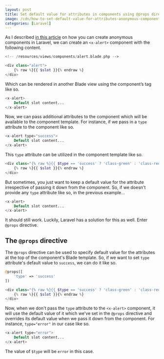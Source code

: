 ```yaml
---
layout: post
title: Set default value for attributes in components using @props directive in Laravel
image: /cdn/how-to-set-default-value-for-attributes-anonymous-components-laravel.png
categories: [Laravel]
---
```


As I described [in this article](/merge-attributes-blade-components-laravel7/) on how you can create anonymous components in Laravel, we can create an `<x-alert>` component with the following content.

```php
<!-- /resources/views/components/alert.blade.php -->

<div class="alert">
    {% raw %}{{ $slot }}{% endraw %}
</div>
```

Which can be rendered in another Blade view using the component’s tag like so.

```php
<x-alert>
    Default slot content...
</x-alert>
```

Now, we can pass additional attributes to the component which will be available to the component template. For instance, if we pass in a `type` attribute to the component like so.

```php
<x-alert type="success">
    Default slot content...
</x-alert>
```

This `type` attribute can be utilized in the component template like so.

```php
<div class="{% raw %}{{ $type == 'success' ? 'class-green' : 'class-red' }}{% endraw %}">
    {% raw %}{{ $slot }}{% endraw %}
</div>
```

But sometimes, you just want to keep a default value for the attribute irrespective of passing it down from the component. So, if we doesn't provide any `type` attribute like so, in the previous example...

```php
<x-alert>
    Default slot content...
</x-alert>
```

It should still work. Luckily, Laravel has a solution for this as well. Enter `@props` directive.

## The `@props` directive

The `@props` directive can be used to specify default value for the attributes at the top of the component's Blade template. So, if we want to set `type` attribute's default value to `success`, we can do it like so.

```php
@props([
    'type' => 'success'
])

<div class="{% raw %}{{ $type == 'success' ? 'class-green' : 'class-red' }}{% endraw %}">
    {% raw %}{{ $slot }}{% endraw %}
</div>
```

Now, when we don't pass the `type` attribute to the `<x-alert>` component, it will use the default value of it which we've set in the `@props` directive and overrides its default value when we pass it down from the component. For instance, `type="error"` in our case like so.

```php
<x-alert type="error">
    Default slot content...
</x-alert>
```

The value of `$type` will be `error` in this case.
